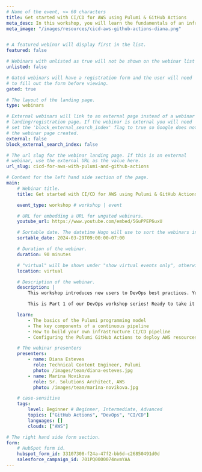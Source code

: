 ```yaml
---
# Name of the event, <= 60 characters
title: Get started with CI/CD for AWS using Pulumi & GitHub Actions
meta_desc: In this workshop, you will learn the fundamentals of an infrastructure CI/CD pipeline through guided exercises using Pulumi.
meta_image: "/images/resources/cicd-aws-github-actions-diana.png"


# A featured webinar will display first in the list.
featured: false

# Webinars with unlisted as true will not be shown on the webinar list
unlisted: false

# Gated webinars will have a registration form and the user will need
# to fill out the form before viewing.
gated: true

# The layout of the landing page.
type: webinars

# External webinars will link to an external page instead of a webinar
# landing/registration page. If the webinar is external you will need
# set the 'block_external_search_index' flag to true so Google does not index
# the webinar page created.
external: false
block_external_search_index: false

# The url slug for the webinar landing page. If this is an external
# webinar, use the external URL as the value here.
url_slug: cicd-for-aws-with-pulumi-and-github-actions

# Content for the left hand side section of the page.
main:
    # Webinar title.
    title: Get started with CI/CD for AWS using Pulumi & GitHub Actions

    event_type: workshop # workshop | event

    # URL for embedding a URL for ungated webinars.
    youtube_url: https://www.youtube.com/embed/5GuPPEP6uxU

    # Sortable date. The datetime Hugo will use to sort the webinars in date order.
    sortable_date: 2024-03-29T09:00:00-07:00

    # Duration of the webinar.
    duration: 90 minutes

    # "virtual" will be shown under "show virtual events only", otherwise shown as City, State (seattle, wa)
    location: virtual

    # Description of the webinar.
    description: |
        This workshop introduces new users to DevOps best practices. You will become familiar with the core concepts needed to deploy cloud resources continuously. Walk through configuring Pulumi GitHub Actions to deploy AWS resources programmatically and accelerate your cloud projects with the skeleton [code provided](https://github.com/pulumi/workshops/tree/main/github-aws-cicd-getting-started).

        This is Part 1 of our DevOps workshop series! Ready to take it further? [Continue to Part 2, Advanced CI/CD for AWS using Pulumi and GitHub Actions.](/resources/advanced-cicd-aws-pulumi-github-actions)

    learn:
        - The basics of the Pulumi programming model
        - The key components of a continuous pipeline
        - How to build your own infrastructure CI/CD pipeline
        - Configuring the Pulumi GitHub Actions to deploy AWS resources

    # The webinar presenters
    presenters:
        - name: Diana Esteves
          role: Technical Content Engineer, Pulumi
          photo: /images/team/diana-esteves.jpg
        - name: Marina Novikova
          role: Sr. Solutions Architect, AWS
          photo: /images/team/marina-novikova.jpg

    # case-sensitive
    tags:
        level: Beginner # Beginner, Intermediate, Advanced
        topics: ["GitHub Actions", "DevOps", "CI/CD"]
        languages: []
        clouds: ["AWS"]

# The right hand side form section.
form:
    # HubSpot form id.
    hubspot_form_id: 33107308-f24a-47f2-bb6d-c26850491d0d
    salesforce_campaign_id: 701PQ0000074nvmYAA
---
```

